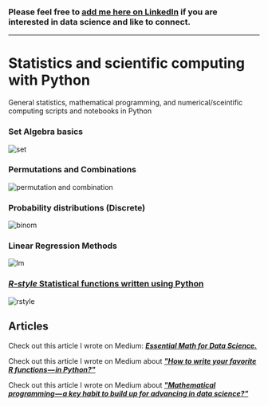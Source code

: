 ### Please feel free to [add me here on LinkedIn](https://www.linkedin.com/in/tirthajyoti-sarkar-2127aa7/) if you are interested in data science and like to connect.

----

# Statistics and scientific computing with Python
General statistics, mathematical programming, and numerical/sceintific computing scripts and notebooks in Python

### Set Algebra basics
![set](http://www.efgh.com/math/algebra/venn.gif)
### Permutations and Combinations
![permutation and combination](http://slideplayer.com/slide/6113299/18/images/1/Permutation+and+Combination.jpg)
### Probability distributions (Discrete)
![binom](https://www.maplesoft.com/support/help/content/1898/image50.png)
### Linear Regression Methods
![lm](http://rasbt.github.io/mlxtend/user_guide/regressor/LinearRegression_files/simple_regression.png)
### [_R-style_ Statistical functions written using Python](https://github.com/tirthajyoti/Stats-Maths-with-Python/blob/master/R-style%20Functions.ipynb)
![rstyle](https://cdn-images-1.medium.com/max/1200/1*FqR5zGQYic_pNRyakzj_Cw.png)

## Articles
Check out this article I wrote on Medium: ___[Essential Math for Data Science.](https://towardsdatascience.com/essential-math-for-data-science-why-and-how-e88271367fbd)___

Check out this article I wrote on Medium about ___["How to write your favorite R functions — in Python?"](https://towardsdatascience.com/how-to-write-your-favorite-r-functions-in-python-11e1e9c29089)___

Check out this article I wrote on Medium about ___["Mathematical programming — a key habit to build up for advancing in data science?"](https://towardsdatascience.com/mathematical-programming-a-key-habit-to-built-up-for-advancing-in-data-science-c6d5c29533be)___
